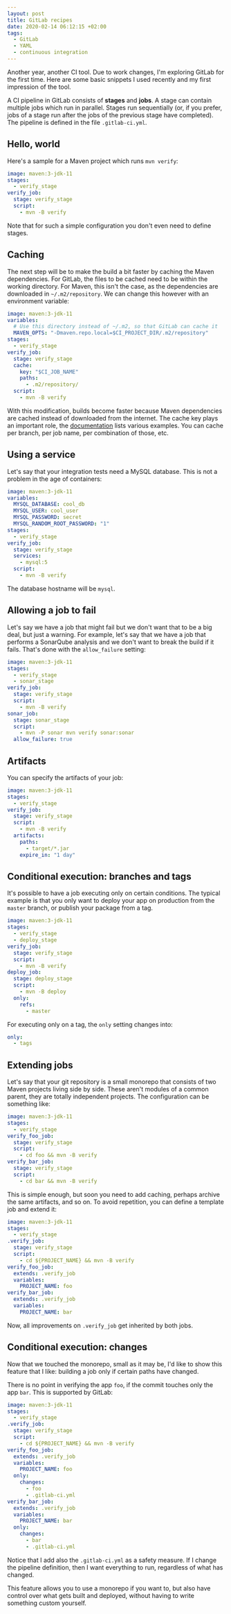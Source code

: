 ```yaml
---
layout: post
title: GitLab recipes
date: 2020-02-14 06:12:15 +02:00
tags:
  - GitLab
  - YAML
  - continuous integration
---
```


Another year, another CI tool. Due to work changes, I'm exploring GitLab for the
first time. Here are some basic snippets I used recently and my first impression
of the tool.

A CI pipeline in GitLab consists of **stages** and **jobs**. A stage can contain
multiple jobs which run in parallel. Stages run sequentially (or, if you prefer,
jobs of a stage run after the jobs of the previous stage have completed). The
pipeline is defined in the file `.gitlab-ci.yml`.

## Hello, world

Here's a sample for a Maven project which runs `mvn verify`:

```yml
image: maven:3-jdk-11
stages:
  - verify_stage
verify_job:
  stage: verify_stage
  script:
    - mvn -B verify
```

Note that for such a simple configuration you don't even need to define stages.

## Caching

The next step will be to make the build a bit faster by caching the Maven
dependencies. For GitLab, the files to be cached need to be within the working
directory. For Maven, this isn't the case, as the dependencies are downloaded in
`~/.m2/repository`. We can change this however with an environment variable:

```yml
image: maven:3-jdk-11
variables:
  # Use this directory instead of ~/.m2, so that GitLab can cache it
  MAVEN_OPTS: "-Dmaven.repo.local=$CI_PROJECT_DIR/.m2/repository"
stages:
  - verify_stage
verify_job:
  stage: verify_stage
  cache:
    key: "$CI_JOB_NAME"
    paths:
      - .m2/repository/
  script:
    - mvn -B verify
```

With this modification, builds become faster because Maven dependencies are
cached instead of downloaded from the internet. The cache key plays an important
role, the
[documentation](https://docs.gitlab.com/ee/ci/caching/#good-caching-practices)
lists various examples. You can cache per branch, per job name, per combination
of those, etc.

## Using a service

Let's say that your integration tests need a MySQL database. This is not a
problem in the age of containers:

```yml
image: maven:3-jdk-11
variables:
  MYSQL_DATABASE: cool_db
  MYSQL_USER: cool_user
  MYSQL_PASSWORD: secret
  MYSQL_RANDOM_ROOT_PASSWORD: "1"
stages:
  - verify_stage
verify_job:
  stage: verify_stage
  services:
    - mysql:5
  script:
    - mvn -B verify
```

The database hostname will be `mysql`.

## Allowing a job to fail

Let's say we have a job that might fail but we don't want that to be a big deal,
but just a warning. For example, let's say that we have a job that performs a
SonarQube analysis and we don't want to break the build if it fails. That's done
with the `allow_failure` setting:

```yml
image: maven:3-jdk-11
stages:
  - verify_stage
  - sonar_stage
verify_job:
  stage: verify_stage
  script:
    - mvn -B verify
sonar_job:
  stage: sonar_stage
  script:
    - mvn -P sonar mvn verify sonar:sonar
  allow_failure: true
```

## Artifacts

You can specify the artifacts of your job:

```yml
image: maven:3-jdk-11
stages:
  - verify_stage
verify_job:
  stage: verify_stage
  script:
    - mvn -B verify
  artifacts:
    paths:
      - target/*.jar
    expire_in: "1 day"
```

## Conditional execution: branches and tags

It's possible to have a job executing only on certain conditions. The typical
example is that you only want to deploy your app on production from the `master`
branch, or publish your package from a tag.

```yml
image: maven:3-jdk-11
stages:
  - verify_stage
  - deploy_stage
verify_job:
  stage: verify_stage
  script:
    - mvn -B verify
deploy_job:
  stage: deploy_stage
  script:
    - mvn -B deploy
  only:
    refs:
      - master
```

For executing only on a tag, the `only` setting changes into:

```yml
only:
  - tags
```

## Extending jobs

Let's say that your git repository is a small monorepo that consists of two
Maven projects living side by side. These aren't modules of a common parent,
they are totally independent projects. The configuration can be something like:

```yml
image: maven:3-jdk-11
stages:
  - verify_stage
verify_foo_job:
  stage: verify_stage
  script:
    - cd foo && mvn -B verify
verify_bar_job:
  stage: verify_stage
  script:
    - cd bar && mvn -B verify
```

This is simple enough, but soon you need to add caching, perhaps archive the
same artifacts, and so on. To avoid repetition, you can define a template job
and extend it:

```yml
image: maven:3-jdk-11
stages:
  - verify_stage
.verify_job:
  stage: verify_stage
  script:
    - cd ${PROJECT_NAME} && mvn -B verify
verify_foo_job:
  extends: .verify_job
  variables:
    PROJECT_NAME: foo
verify_bar_job:
  extends: .verify_job
  variables:
    PROJECT_NAME: bar
```

Now, all improvements on `.verify_job` get inherited by both jobs.

## Conditional execution: changes

Now that we touched the monorepo, small as it may be, I'd like to show this
feature that I like: building a job only if certain paths have changed.

There is no point in verifying the app `foo`, if the commit touches only the app
`bar`. This is supported by GitLab:

```yml
image: maven:3-jdk-11
stages:
  - verify_stage
.verify_job:
  stage: verify_stage
  script:
    - cd ${PROJECT_NAME} && mvn -B verify
verify_foo_job:
  extends: .verify_job
  variables:
    PROJECT_NAME: foo
  only:
    changes:
      - foo
      - .gitlab-ci.yml
verify_bar_job:
  extends: .verify_job
  variables:
    PROJECT_NAME: bar
  only:
    changes:
      - bar
      - .gitlab-ci.yml
```

Notice that I add also the `.gitlab-ci.yml` as a safety measure. If I change the
pipeline definition, then I want everything to run, regardless of what has
changed.

This feature allows you to use a monorepo if you want to, but also have control
over what gets built and deployed, without having to write something custom
yourself.
